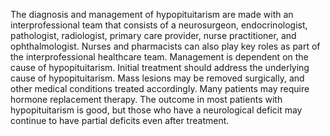 The diagnosis and management of hypopituitarism are made with an interprofessional team that consists of a neurosurgeon, endocrinologist, pathologist, radiologist, primary care provider, nurse practitioner, and ophthalmologist. Nurses and pharmacists can also play key roles as part of the interprofessional healthcare team. Management is dependent on the cause of hypopituitarism. Initial treatment should address the underlying cause of hypopituitarism. Mass lesions may be removed surgically, and other medical conditions treated accordingly. Many patients may require hormone replacement therapy. The outcome in most patients with hypopituitarism is good, but those who have a neurological deficit may continue to have partial deficits even after treatment.